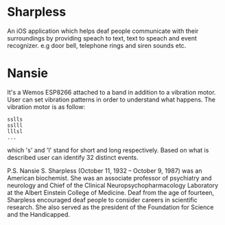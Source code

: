 # Sharpless
An iOS application which helps deaf people communicate with their surroundings by providing speach to text, text to speach and event recognizer. e.g door bell, telephone rings and siren sounds etc.
# Nansie
It's a Wemos ESP8266 attached to a band in addition to a vibration motor. User can set vibration patterns in order to understand what happens. 
The vibration motor is as follow:
```
sslls
sslll
lllsl
...
```
which 's' and 'l' stand for short and long respectively. Based on what is described user can identify 32 distinct events.

P.S. Nansie S. Sharpless (October 11, 1932 – October 9, 1987) was an American biochemist. She was an associate professor of psychiatry and neurology and Chief of the Clinical Neuropsychopharmacology Laboratory at the Albert Einstein College of Medicine. Deaf from the age of fourteen, Sharpless encouraged deaf people to consider careers in scientific research. She also served as the president of the Foundation for Science and the Handicapped.

